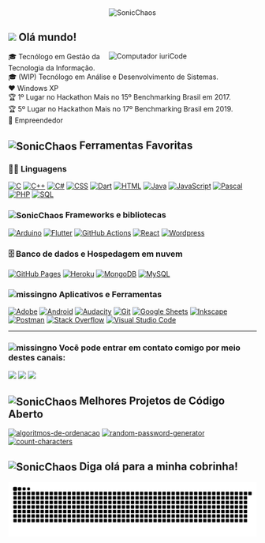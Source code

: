
<div align="center">
<img align="center" src="http://www.powersonic.com.br/index/sonic_a_2.gif"  alt="SonicChaos">
</div>

## <img src="https://media.giphy.com/media/hvRJCLFzcasrR4ia7z/giphy.gif" width="28"> **Olá mundo!**  
<img src="https://media3.giphy.com/media/10GVNnqO2ZoAh2/giphy.webp"  width="300px" align="right" alt="Computador iuriCode">

<p align="left"> 
🎓 Tecnólogo em Gestão da Tecnologia da Informação.<br>
🎓 (WIP) Tecnólogo em Análise e Desenvolvimento de Sistemas.<br>
❤️ Windows XP <br>
🏆 1º Lugar no Hackathon Mais no 15º Benchmarking Brasil em 2017. <br>
🏆 5º Lugar no Hackathon Mais no 17º Benchmarking Brasil em 2019. <br>
💪 Empreendedor
 
</p>


## <img align="center" src="https://www.powersonic.com.br/downloads/gifs/others/screen01.gif" width="28" alt="SonicChaos"> Ferramentas Favoritas

### 👨‍💻 Linguagens

<p>
    <a href="https://github.com/search?q=user%3Agushpat+language%3Ac"><img alt="C" src="https://custom-icon-badges.herokuapp.com/badge/C-03599C.svg?logo=c-in-hexagon&logoColor=white"></a>
    <a href="https://github.com/search?q=user%3Agushpat+language%3Acpp"><img alt="C++" src="https://custom-icon-badges.herokuapp.com/badge/C++-9C033A.svg?logo=cpp2&logoColor=white"></a>
    <a href="https://github.com/search?q=user%3Agushpat+language%3Acsharp"><img alt="C#" src="https://custom-icon-badges.herokuapp.com/badge/C%23-68217A.svg?logo=cs2&logoColor=white"></a>
 <a href="https://github.com/search?q=user%3Agushpat+language%3Acss"><img alt="CSS" src="https://img.shields.io/badge/CSS-1572B6.svg?logo=css3&logoColor=white"></a>
 <a href="https://github.com/search?q=user%3Agushpat+language%3Adart"><img alt="Dart" src="https://img.shields.io/badge/Dart-15A6C4.svg?logo=dart&logoColor=white"></a>
 <a href="https://github.com/search?q=user%3Agushpat+language%3Ahtml"><img alt="HTML" src="https://img.shields.io/badge/HTML-E34F26.svg?logo=html5&logoColor=white"></a>
 <a href="https://github.com/search?q=user%3Agushpat+language%3Ajava"><img alt="Java" src="https://img.shields.io/badge/Java-007396.svg?logo=java&logoColor=white"></a>
 <a href="https://github.com/search?q=user%3Agushpat+language%3Ajavascript"><img alt="JavaScript" src="https://img.shields.io/badge/JavaScript-F7DF1E.svg?logo=javascript&logoColor=black"></a>
 <a href="https://github.com/search?q=user%3Agushpat+language%3Apascal"><img alt="Pascal" src="https://img.shields.io/badge/-Pascal-8669AE?logo=Circle&logoColor=white"></a>
<a href="https://github.com/search?q=user%3Agushpat+language%3Aphp"><img alt="PHP" src="https://img.shields.io/badge/PHP-777BB4.svg?logo=php&logoColor=white"></a>
    <a href="https://github.com/search?q=user%3Agushpat+language%3Asql"><img alt="SQL" src="https://custom-icon-badges.herokuapp.com/badge/SQL-025E8C.svg?logo=database&logoColor=white"></a>
 
 





### <img align="center" src="http://www.powersonic.com.br/downloads/gifs/emeralds/mastermss.gif" width="28" alt="SonicChaos"> Frameworks e bibliotecas

<p>
    <a href="#"><img alt="Arduino" src="https://img.shields.io/badge/-Arduino-00979D?logo=Arduino&logoColor=white"></a>
    <a href="#"><img alt="Flutter" src="https://img.shields.io/badge/Flutter-02569B.svg?logo=flutter&logoColor=white"></a>
    <a href="#"><img alt="GitHub Actions" src="https://img.shields.io/badge/GitHub%20Actions-2671E5.svg?logo=github%20actions&logoColor=white"></a>
    <a href="#"><img alt="React" src="https://img.shields.io/badge/React-20232a.svg?logo=react&logoColor=%2361DAFB"></a>
    <a href="#"><img alt="Wordpress" src="https://img.shields.io/badge/Wordpress-21759B?logo=wordpress&logoColor=white"></a>
</p>

### 🗄️ Banco de dados e Hospedagem em nuvem

<p>
    <a href="#"><img alt="GitHub Pages" src="https://img.shields.io/badge/GitHub%20Pages-327FC7.svg?logo=github&logoColor=white"></a>
    <a href="#"><img alt="Heroku" src="https://img.shields.io/badge/Heroku-430098.svg?logo=heroku&logoColor=white"></a>
    <a href="#"><img alt="MongoDB" src ="https://img.shields.io/badge/MongoDB-4ea94b.svg?logo=mongodb&logoColor=white"></a>
    <a href="#"><img alt="MySQL" src="https://img.shields.io/badge/MySQL-00f.svg?logo=mysql&logoColor=white"></a>
    
</p>

### <img alt="missingno" src="https://upload.wikimedia.org/wikipedia/commons/5/55/Tool_animated.gif" width="30"> Aplicativos e Ferramentas

<p>
    <a href="#"><img alt="Adobe" src="https://img.shields.io/badge/Adobe-FF0000.svg?logo=adobe&logoColor=white"></a>
    <a href="#"><img alt="Android" src="https://img.shields.io/badge/Android-3DDC84?logo=android&logoColor=white"></a>
    <a href="#"><img alt="Audacity" src="https://img.shields.io/badge/-Audacity-0000CC?logo=audacity&logoColor=white"></a>
    <a href="#"><img alt="Git" src="https://img.shields.io/badge/Git-F05033.svg?logo=git&logoColor=white"></a>
    <a href="#"><img alt="Google Sheets" src="https://img.shields.io/badge/Google%20Sheets-34A853.svg?logo=google%20sheets&logoColor=white"></a>
    <a href="#"><img alt="Inkscape" src="https://img.shields.io/badge/Inkscape-000000?logo=Inkscape&logoColor=white"></a>
    <a href="#"><img alt="Postman" src="https://img.shields.io/badge/Postman-FF6C37?logo=postman&logoColor=white"></a>
    <a href="#"><img alt="Stack Overflow" src="https://img.shields.io/badge/-Stack%20Overflow-FE7A16?logo=stack-overflow&logoColor=white"></a>
    <a href="#"><img alt="Visual Studio Code" src="https://img.shields.io/badge/Visual%20Studio%20Code-0078d7.svg?logo=visual-studio-code&logoColor=white"></a>
</p>

---


 ### <img alt="missingno" src="http://1.bp.blogspot.com/-9O0kLsLLzWw/VQ8dzAkjHwI/AAAAAAAAOiU/yTHqm4YkULs/s1600/8%2Bbit%2B10.gif" width="30"> Você pode entrar em contato comigo por meio destes canais: 


<p align="left">
 
  <a href="https://www.linkedin.com/in/gustavohpatricio/" alt="Linkedin">
  <img src="https://img.shields.io/badge/-Linkedin-0e76a8?logo=Linkedin&logoColor=white&link=https://www.linkedin.com/in/gustavohpatricio/" /></a>

  <a href="https://facebook.com/gushpat" alt="Facebook">
  <img src="https://img.shields.io/badge/-Facebook-3b5998?labelColor=3b5998&logo=facebook&logoColor=white&link=https://facebook.com/gushpat"/></a>

  <a href="https://www.instagram.com/gushpat/" alt="Instagram">
  <img src="https://img.shields.io/badge/-Instagram-DF0174?labelColor=DF0174&logo=instagram&logoColor=white&link=https://www.instagram.com/gushpat/"/></a>
</p>  

## <img align="center" src="http://1.bp.blogspot.com/-dkHZn5D1IlQ/VQ8d3uyEJlI/AAAAAAAAOjo/k0xTBG9p3GM/s1600/8%2Bbit%2B20.gif" width="28" alt="SonicChaos"> Melhores Projetos de Código Aberto

<!-- Repo info cards - https://github.com/anuraghazra/github-readme-stats -->
<!-- Small repo cards (fork) - https://github.com/DenverCoder1/github-readme-stats -->
<p align="left">

  <p align="left">
  <a href="https://github.com/gushpat/algoritmos-de-ordenacao"><img width="282" src="https://denvercoder1-github-readme-stats.vercel.app/api/pin/?username=gushpat&repo=algoritmos-de-ordenacao&show_icons=true" alt="algoritmos-de-ordenacao"></a>
  <a href="https://github.com/gushpat/random-password-generator"><img width="282" src="https://denvercoder1-github-readme-stats.vercel.app/api/pin/?username=gushpat&repo=random-password-generator&show_icons=true" alt="random-password-generator"></a>
   <a href="https://github.com/gushpat/count-characters"><img width="282" src="https://denvercoder1-github-readme-stats.vercel.app/api/pin/?username=gushpat&repo=count-characters&show_icons=true" alt="count-characters"></a>
  
</p>


## <img align="center" src="https://c.tenor.com/LsWXtjDh6lYAAAAi/hytale-hytale-game.gif" width="40" alt="SonicChaos"> **Diga olá para a minha cobrinha!**

![Snake animation](https://github.com/ghpvampiro/ghpvampiro/blob/output/github-contribution-grid-snake.svg)


